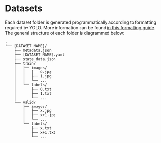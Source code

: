 # Datasets

Each dataset folder is generated programmatically according to formatting required by YOLO. More information can be found [in this formatting guide](./FORMAT.pdf). The general structure of each folder is diagrammed below:
```
.
└── [DATASET NAME]/
    ├── metadata.json
    ├── [DATASET NAME].yaml
    ├── state_data.json
    ├── train/
    │   ├── images/
    │   │   ├── 0.jpg
    │   │   ├── 1.jpg
    │   │   └── ...
    │   └── labels/
    │       ├── 0.txt
    │       ├── 1.txt
    │       └── ...
    └── valid/
        ├── images/
        │   ├── x.jpg
        │   ├── x+1.jpg
        │   └── ...
        └── labels/
            ├── x.txt
            ├── x+1.txt
            └── ...
```